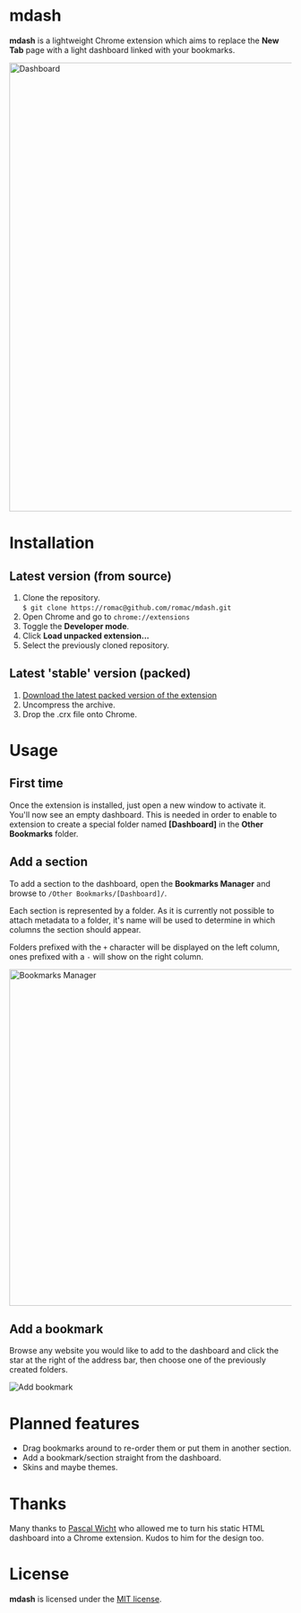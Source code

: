 # mdash

**mdash** is a lightweight Chrome extension which aims to replace the **New Tab** page with a light dashboard linked with your bookmarks.  

<img src="http://f.cl.ly/items/3H2K273T191W0D0N1v3M/dashboard-v0.2.png" alt="Dashboard" width="800" />

# Installation

## Latest version (from source)

1. Clone the repository.  
   `$ git clone https://romac@github.com/romac/mdash.git`
2. Open Chrome and go to `chrome://extensions`  
3. Toggle the **Developer mode**.  
4. Click **Load unpacked extension...**  
5. Select the previously cloned repository.  

## Latest 'stable' version (packed)

1. [Download the latest packed version of the extension](https://github.com/romac/mdash/downloads)  
2. Uncompress the archive.  
3. Drop the .crx file onto Chrome.  

# Usage

## First time

Once the extension is installed, just open a new window to activate it.  
You'll now see an empty dashboard. This is needed in order to enable to extension to create a special folder named **[Dashboard]** in the **Other Bookmarks** folder.  

## Add a section

To add a section to the dashboard, open the **Bookmarks Manager** and browse to `/Other Bookmarks/[Dashboard]/`.

Each section is represented by a folder. As it is currently not possible to attach metadata to a folder, it's name will be used to determine in which columns the section should appear.  

Folders prefixed with the `+` character will be displayed on the left column, ones prefixed with a `-` will show on the right column.  

<img src="http://f.cl.ly/items/0y2g1e2v2p0Y150z0x1l/bookmarks.png" alt="Bookmarks Manager" width="600" />

## Add a bookmark

Browse any website you would like to add to the dashboard and click the star at the right of the address bar, then choose one of the previously created folders.  

<img src="http://f.cl.ly/items/3U2e2c0T421A2X1P1T43/star.png" alt="Add bookmark" />

# Planned features

- Drag bookmarks around to re-order them or put them in another section.
- Add a bookmark/section straight from the dashboard.
- Skins and maybe themes.

# Thanks

Many thanks to [Pascal Wicht](http://twitter.com/pascal_enigma) who allowed me to turn his static HTML dashboard into a Chrome extension. Kudos to him for the design too.

# License

**mdash** is licensed under the [MIT license](http://www.opensource.org/licenses/mit-license.php).
